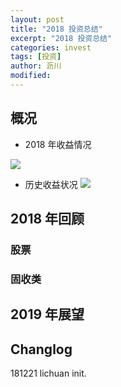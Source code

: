 ```yaml
---
layout: post
title: "2018 投资总结"
excerpt: "2018 投资总结"
categories: invest
tags: [投资]
author: 沥川
modified:
---
```


## 概况

- 2018 年收益情况

![](https://pics.ibrainbaby.cn/2018-12-29-023528.png)


- 历史收益状况
![](https://pics.ibrainbaby.cn/2018-12-29-021542.png)


## 2018 年回顾

### 股票

### 固收类

## 2019 年展望


## Changlog
181221 lichuan init.